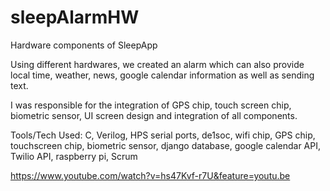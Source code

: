 # sleepAlarmHW
Hardware components of SleepApp

Using different hardwares, we created an alarm which can also provide local time, weather, news, google calendar information as well as sending text.

I was responsible for the integration of GPS chip, touch screen chip, biometric sensor, UI screen design and integration of all components.

Tools/Tech Used: C, Verilog, HPS serial ports, de1soc, wifi chip, GPS chip, touchscreen chip, biometric sensor, django database, google calendar API, Twilio API, raspberry pi, Scrum





https://www.youtube.com/watch?v=hs47Kvf-r7U&feature=youtu.be
